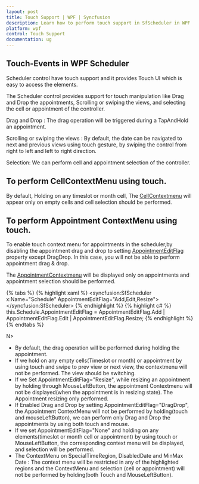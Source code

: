 ```yaml
---
layout: post
title: Touch Support | WPF | Syncfusion
description: Learn how to perform touch support in SfScheduler in WPF
platform: wpf
control: Touch Support
documentation: ug
---
```


## Touch-Events in WPF Scheduler
Scheduler control have touch support and it provides Touch UI which is easy to access the elements.

The Scheduler control provides support for touch manipulation like Drag and Drop the appointments, Scrolling or swiping the views, and selecting the cell or appointment of the controller.

Drag and Drop :  The drag operation will be triggered during a TapAndHold an appointment.

Scrolling or swiping the views : By default, the date can be navigated to next and previous views using touch gesture, by swiping the control from right to left and left to right direction.

Selection: We can perform cell and appointment selection of the controller.

## To perform CellContextMenu using touch.
By default, Holding on any timeslot or month cell, The [CellContextmenu](https://help.syncfusion.com/cr/wpf/Syncfusion.UI.Xaml.Scheduler.SfScheduler.html#Syncfusion_UI_Xaml_Scheduler_SfScheduler_CellContextMenu) will appear only on empty cells and cell selection should be performed.

## To perform Appointment ContextMenu using touch.
To enable touch context menu for appointments in the scheduler,by disabling the appointment drag and drop to setting [AppointmentEditFlag](https://help.syncfusion.com/cr/wpf/Syncfusion.UI.Xaml.Scheduler.SfScheduler.html#Syncfusion_UI_Xaml_Scheduler_SfScheduler_AppointmentEditFlag) property except DragDrop. In this case, you will not be able to perform appointment drag & drop.

The [AppointmentContextmenu](https://help.syncfusion.com/cr/wpf/Syncfusion.UI.Xaml.Scheduler.SfScheduler.html#Syncfusion_UI_Xaml_Scheduler_SfScheduler_AppointmentContextMenu) will be displayed only on appointments and appointment selection should be performed. 

{% tabs %}
{% highlight xaml %}
<syncfusion:SfScheduler x:Name="Schedule"
                        AppointmentEditFlag="Add,Edit,Resize">
 </syncfusion:SfScheduler>
{% endhighlight %}
{% highlight c# %}
this.Schedule.AppointmentEditFlag = AppointmentEditFlag.Add | AppointmentEditFlag.Edit | AppointmentEditFlag.Resize;
{% endhighlight %}
{% endtabs %}

N>
* By default, the drag operation will be performed during holding the appointment.
* If we hold on any empty cells(Timeslot or month) or appointment by using touch and swipe to prev view or next view, the contextmenu will not be performed. The view should be switching.
* If we Set AppointmentEditFlag="Resize", while resizing an appointment by holding through MouseLeftButton, the appointment Contextmenu will not be displayed(when the appointment is in resizing state). The Appointment resizing only performed.
* If Enabled Drag and Drop by setting AppointmentEditFlag="DragDrop", the Appointment ContextMenu will not be performed by holding(touch and mouseLeftButton), we can perform only Drag and Drop the appointments by using both touch and mouse.
* If we set AppointmentEditFlag="None" and holding on any elements(timeslot or month cell or appointment) by using touch or MouseLeftButton, the corresponding context menu will be displayed, and selection will be performed.
* The ContextMenu on SpecialTimeRegion, DisabledDate and MinMax Date : The context menu will be restricted in any of the highlighted regions and  the ContextMenu and  selection (cell or appointment) will not be performed by holding(both Touch and MouseLeftButton).